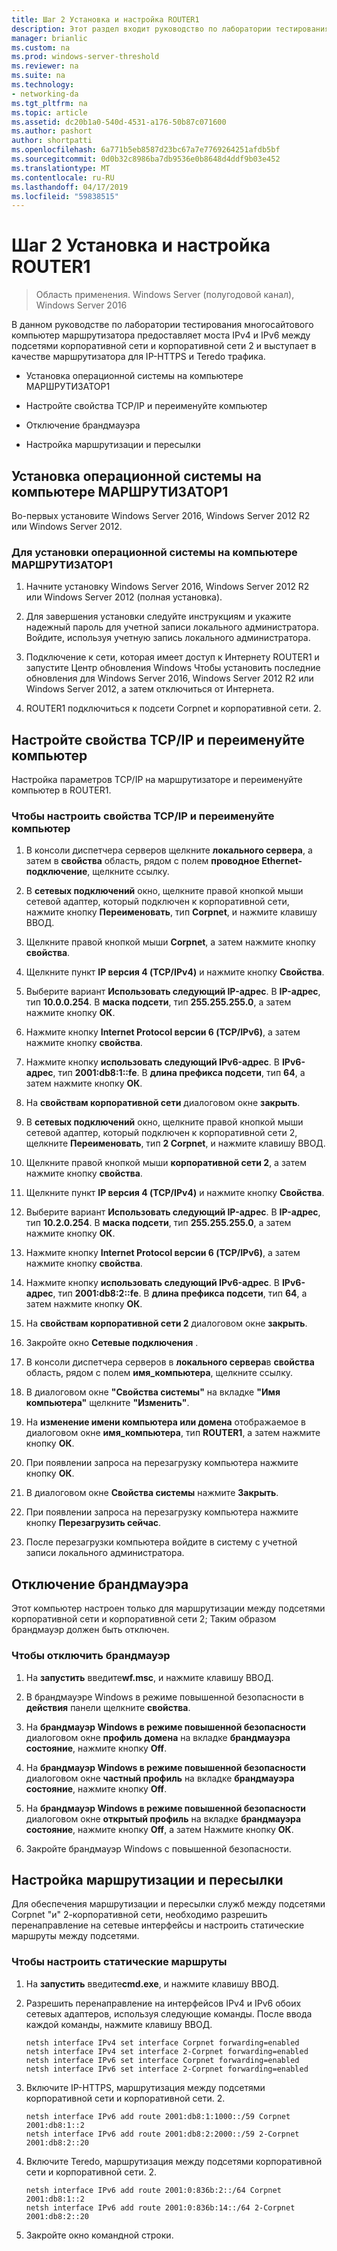 ```yaml
---
title: Шаг 2 Установка и настройка ROUTER1
description: Этот раздел входит руководство по лаборатории тестирования — продемонстрировать DirectAccess многосайтового развертывания для Windows Server 2016
manager: brianlic
ms.custom: na
ms.prod: windows-server-threshold
ms.reviewer: na
ms.suite: na
ms.technology:
- networking-da
ms.tgt_pltfrm: na
ms.topic: article
ms.assetid: dc20b1a0-540d-4531-a176-50b87c071600
ms.author: pashort
author: shortpatti
ms.openlocfilehash: 6a771b5eb8587d23bc67a7e7769264251afdb5bf
ms.sourcegitcommit: 0d0b32c8986ba7db9536e0b8648d4ddf9b03e452
ms.translationtype: MT
ms.contentlocale: ru-RU
ms.lasthandoff: 04/17/2019
ms.locfileid: "59838515"
---
```

# <a name="step-2-install-and-configure-router1"></a>Шаг 2 Установка и настройка ROUTER1

>Область применения. Windows Server (полугодовой канал), Windows Server 2016

В данном руководстве по лаборатории тестирования многосайтового компьютер маршрутизатора предоставляет моста IPv4 и IPv6 между подсетями корпоративной сети и корпоративной сети 2 и выступает в качестве маршрутизатора для IP-HTTPS и Teredo трафика.  
  
- Установка операционной системы на компьютере МАРШРУТИЗАТОР1 
  
- Настройте свойства TCP/IP и переименуйте компьютер  
  
- Отключение брандмауэра
  
- Настройка маршрутизации и пересылки
  
## <a name="install-the-operating-system-on-router1"></a>Установка операционной системы на компьютере МАРШРУТИЗАТОР1  
Во-первых установите Windows Server 2016, Windows Server 2012 R2 или Windows Server 2012.  
  
### <a name="to-install-the-operating-system-on-router1"></a>Для установки операционной системы на компьютере МАРШРУТИЗАТОР1  
  
1.  Начните установку Windows Server 2016, Windows Server 2012 R2 или Windows Server 2012 (полная установка).  
  
2.  Для завершения установки следуйте инструкциям и укажите надежный пароль для учетной записи локального администратора. Войдите, используя учетную запись локального администратора.  
  
3.  Подключение к сети, которая имеет доступ к Интернету ROUTER1 и запустите Центр обновления Windows Чтобы установить последние обновления для Windows Server 2016, Windows Server 2012 R2 или Windows Server 2012, а затем отключиться от Интернета.  
  
4.  ROUTER1 подключиться к подсети Corpnet и корпоративной сети. 2.  
  
## <a name="configure-tcpip-properties-and-rename-the-computer"></a>Настройте свойства TCP/IP и переименуйте компьютер  
Настройка параметров TCP/IP на маршрутизаторе и переименуйте компьютер в ROUTER1.  
  
### <a name="to-configure-tcpip-properties-and-rename-the-computer"></a>Чтобы настроить свойства TCP/IP и переименуйте компьютер  
  
1.  В консоли диспетчера серверов щелкните **локального сервера**, а затем в **свойства** область, рядом с полем **проводное Ethernet-подключение**, щелкните ссылку.  
  
2.  В **сетевых подключений** окно, щелкните правой кнопкой мыши сетевой адаптер, который подключен к корпоративной сети, нажмите кнопку **Переименовать**, тип **Corpnet**, и нажмите клавишу ВВОД.  
  
3.  Щелкните правой кнопкой мыши **Corpnet**, а затем нажмите кнопку **свойства**.  
  
4.  Щелкните пункт **IP версия 4 (TCP/IPv4)** и нажмите кнопку **Свойства**.  
  
5.  Выберите вариант **Использовать следующий IP-адрес**. В **IP-адрес**, тип **10.0.0.254**. В **маска подсети**, тип **255.255.255.0**, а затем нажмите кнопку **ОК**.  
  
6.  Нажмите кнопку **Internet Protocol версии 6 (TCP/IPv6)**, а затем нажмите кнопку **свойства**.  
  
7.  Нажмите кнопку **использовать следующий IPv6-адрес**. В **IPv6-адрес**, тип **2001:db8:1::fe**. В **длина префикса подсети**, тип **64**, а затем нажмите кнопку **ОК**.  
  
8.  На **свойствам корпоративной сети** диалоговом окне **закрыть**.  
  
9. В **сетевых подключений** окно, щелкните правой кнопкой мыши сетевой адаптер, который подключен к корпоративной сети 2, щелкните **Переименовать**, тип **2 Corpnet**, и нажмите клавишу ВВОД.  
  
10. Щелкните правой кнопкой мыши **корпоративной сети 2**, а затем нажмите кнопку **свойства**.  
  
11. Щелкните пункт **IP версия 4 (TCP/IPv4)** и нажмите кнопку **Свойства**.  
  
12. Выберите вариант **Использовать следующий IP-адрес**. В **IP-адрес**, тип **10.2.0.254**. В **маска подсети**, тип **255.255.255.0**, а затем нажмите кнопку **ОК**.  
  
13. Нажмите кнопку **Internet Protocol версии 6 (TCP/IPv6)**, а затем нажмите кнопку **свойства**.  
  
14. Нажмите кнопку **использовать следующий IPv6-адрес**. В **IPv6-адрес**, тип **2001:db8:2::fe**. В **длина префикса подсети**, тип **64**, а затем нажмите кнопку **ОК**.  
  
15. На **свойствам корпоративной сети 2** диалоговом окне **закрыть**.  
  
16. Закройте окно **Сетевые подключения** .  
  
17. В консоли диспетчера серверов в **локального сервера**в **свойства** область, рядом с полем **имя_компьютера**, щелкните ссылку.  
  
18. В диалоговом окне **"Свойства системы"** на вкладке **"Имя компьютера"** щелкните **"Изменить"**.  
  
19. На **изменение имени компьютера или домена** отображаемое в диалоговом окне **имя_компьютера**, тип **ROUTER1**, а затем нажмите кнопку **ОК**.  
  
20. При появлении запроса на перезагрузку компьютера нажмите кнопку **ОК**.  
  
21. В диалоговом окне **Свойства системы** нажмите **Закрыть**.  
  
22. При появлении запроса на перезагрузку компьютера нажмите кнопку **Перезагрузить сейчас**.  
  
23. После перезагрузки компьютера войдите в систему с учетной записи локального администратора.  
  
## <a name="turn-off-the-firewall"></a>Отключение брандмауэра  
Этот компьютер настроен только для маршрутизации между подсетями корпоративной сети и корпоративной сети 2; Таким образом брандмауэр должен быть отключен.  
  
### <a name="to-turn-off-the-firewall"></a>Чтобы отключить брандмауэр  
  
1.  На **запустить** введите**wf.msc**, и нажмите клавишу ВВОД.  
  
2.  В брандмауэре Windows в режиме повышенной безопасности в **действия** панели щелкните **свойства**.  
  
3.  На **брандмауэр Windows в режиме повышенной безопасности** диалоговом окне **профиль домена** на вкладке **брандмауэра состояние**, нажмите кнопку **Off**.  
  
4.  На **брандмауэр Windows в режиме повышенной безопасности** диалоговом окне **частный профиль** на вкладке **брандмауэра состояние**, нажмите кнопку **Off**.  
  
5.  На **брандмауэр Windows в режиме повышенной безопасности** диалоговом окне **открытый профиль** на вкладке **брандмауэра состояние**, нажмите кнопку **Off**, а затем Нажмите кнопку **ОК**.  
  
6.  Закройте брандмауэр Windows с повышенной безопасности.  
  
## <a name="configure-routing-and-forwarding"></a>Настройка маршрутизации и пересылки  
Для обеспечения маршрутизации и пересылки служб между подсетями Corpnet "и" 2-корпоративной сети, необходимо разрешить перенаправление на сетевые интерфейсы и настроить статические маршруты между подсетями.  
  
### <a name="to-configure-static-routes"></a>Чтобы настроить статические маршруты  
  
1.  На **запустить** введите**cmd.exe**, и нажмите клавишу ВВОД.  
  
2.  Разрешить перенаправление на интерфейсов IPv4 и IPv6 обоих сетевых адаптеров, используя следующие команды. После ввода каждой команды, нажмите клавишу ВВОД.  
  
    ```  
    netsh interface IPv4 set interface Corpnet forwarding=enabled  
    netsh interface IPv4 set interface 2-Corpnet forwarding=enabled  
    netsh interface IPv6 set interface Corpnet forwarding=enabled  
    netsh interface IPv6 set interface 2-Corpnet forwarding=enabled  
    ```  
  
3.  Включите IP-HTTPS, маршрутизация между подсетями корпоративной сети и корпоративной сети. 2.  
  
    ```  
    netsh interface IPv6 add route 2001:db8:1:1000::/59 Corpnet 2001:db8:1::2  
    netsh interface IPv6 add route 2001:db8:2:2000::/59 2-Corpnet 2001:db8:2::20  
    ```  
  
4.  Включите Teredo, маршрутизация между подсетями корпоративной сети и корпоративной сети. 2.  
  
    ```  
    netsh interface IPv6 add route 2001:0:836b:2::/64 Corpnet 2001:db8:1::2  
    netsh interface IPv6 add route 2001:0:836b:14::/64 2-Corpnet 2001:db8:2::20  
    ```  
  
5.  Закройте окно командной строки.
